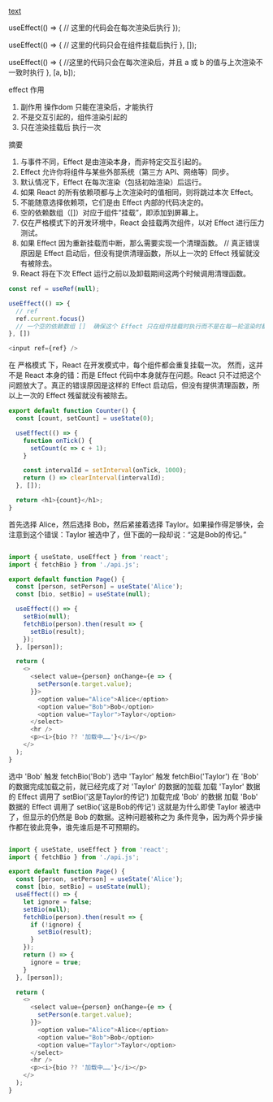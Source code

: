 [text](https://zh-hans.react.dev/learn/synchronizing-with-effects)


useEffect(() => {
  // 这里的代码会在每次渲染后执行
});

useEffect(() => {
  // 这里的代码只会在组件挂载后执行
}, []);

useEffect(() => {
  //这里的代码只会在每次渲染后，并且 a 或 b 的值与上次渲染不一致时执行
}, [a, b]);







effect 作用
1. 副作用 操作dom 只能在渲染后，才能执行
2. 不是交互引起的，组件渲染引起的
3. 只在渲染挂载后 执行一次


摘要

1. 与事件不同，Effect 是由渲染本身，而非特定交互引起的。
2. Effect 允许你将组件与某些外部系统（第三方 API、网络等）同步。
3. 默认情况下，Effect 在每次渲染（包括初始渲染）后运行。
4. 如果 React 的所有依赖项都与上次渲染时的值相同，则将跳过本次 Effect。
5. 不能随意选择依赖项，它们是由 Effect 内部的代码决定的。
6. 空的依赖数组（[]）对应于组件“挂载”，即添加到屏幕上。
7. 仅在严格模式下的开发环境中，React 会挂载两次组件，以对 Effect 进行压力测试。
8. 如果 Effect 因为重新挂载而中断，那么需要实现一个清理函数。 // 真正错误原因是 Effect 启动后，但没有提供清理函数，所以上一次的 Effect 残留就没有被除去。
9. React 将在下次 Effect 运行之前以及卸载期间这两个时候调用清理函数。



```js
const ref = useRef(null);

useEffect(() => {
  // ref 
  ref.current.focus()
  // 一个空的依赖数组 []  确保这个 Effect 只在组件挂载时执行而不是在每一轮渲染时都执行
}, [])

<input ref={ref} />
```



在 严格模式 下，React 在开发模式中，每个组件都会重复挂载一次。
然而，这并不是 React 本身的错：而是 Effect 代码中本身就存在问题。React 只不过把这个问题放大了。真正的错误原因是这样的 Effect 启动后，但没有提供清理函数，所以上一次的 Effect 残留就没有被除去。

```js
export default function Counter() {
  const [count, setCount] = useState(0);

  useEffect(() => {
    function onTick() {
      setCount(c => c + 1);
    }

    const intervalId = setInterval(onTick, 1000);
    return () => clearInterval(intervalId);
  }, []);

  return <h1>{count}</h1>;
}

```



首先选择 Alice，然后选择 Bob，然后紧接着选择 Taylor。如果操作得足够快，会注意到这个错误：Taylor 被选中了，但下面的一段却说：“这是Bob的传记。”

```js

import { useState, useEffect } from 'react';
import { fetchBio } from './api.js';

export default function Page() {
  const [person, setPerson] = useState('Alice');
  const [bio, setBio] = useState(null);

  useEffect(() => {
    setBio(null);
    fetchBio(person).then(result => {
      setBio(result);
    });
  }, [person]);

  return (
    <>
      <select value={person} onChange={e => {
        setPerson(e.target.value);
      }}>
        <option value="Alice">Alice</option>
        <option value="Bob">Bob</option>
        <option value="Taylor">Taylor</option>
      </select>
      <hr />
      <p><i>{bio ?? '加载中……'}</i></p>
    </>
  );
}

```

选中 'Bob' 触发 fetchBio('Bob')
选中 'Taylor' 触发 fetchBio('Taylor')
在 'Bob' 的数据完成加载之前，就已经完成了对 'Taylor' 的数据的加载
加载 'Taylor' 数据的 Effect 调用了 setBio('这是Taylor的传记')
加载完成 'Bob' 的数据
加载 'Bob' 数据的 Effect 调用了 setBio('这是Bob的传记')
这就是为什么即使 Taylor 被选中了，但显示的仍然是 Bob 的数据。这种问题被称之为 条件竞争，因为两个异步操作都在彼此竞争，谁先谁后是不可预期的。


```js

import { useState, useEffect } from 'react';
import { fetchBio } from './api.js';

export default function Page() {
  const [person, setPerson] = useState('Alice');
  const [bio, setBio] = useState(null);
  useEffect(() => {
    let ignore = false;
    setBio(null);
    fetchBio(person).then(result => {
      if (!ignore) {
        setBio(result);
      }
    });
    return () => {
      ignore = true;
    }
  }, [person]);

  return (
    <>
      <select value={person} onChange={e => {
        setPerson(e.target.value);
      }}>
        <option value="Alice">Alice</option>
        <option value="Bob">Bob</option>
        <option value="Taylor">Taylor</option>
      </select>
      <hr />
      <p><i>{bio ?? '加载中……'}</i></p>
    </>
  );
}


```